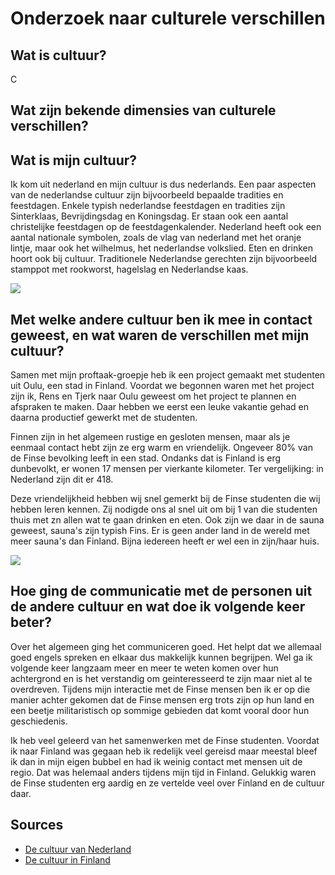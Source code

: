 # Onderzoek naar culturele verschillen

## Wat is cultuur?
C

## Wat zijn bekende dimensies van culturele verschillen?

## Wat is mijn cultuur?
Ik kom uit nederland en mijn cultuur is dus nederlands. Een paar aspecten van de nederlandse cultuur zijn bijvoorbeeld bepaalde tradities en feestdagen. Enkele typish nederlandse feestdagen en tradities zijn Sinterklaas, Bevrijdingsdag en Koningsdag. Er staan ook een aantal christelijke feestdagen op de feestdagenkalender. Nederland heeft ook een aantal nationale symbolen, zoals de vlag van nederland met het oranje lintje, maar ook het wilhelmus, het nederlandse volkslied.
Eten en drinken hoort ook bij cultuur. Traditionele Nederlandse gerechten zijn bijvoorbeeld stamppot met rookworst, hagelslag en Nederlandse kaas.

![](https://www.expatica.com/app/uploads/sites/3/2017/10/moving-to-the-netherlands.jpg)

## Met welke andere cultuur ben ik mee in contact geweest, en wat waren de verschillen met mijn cultuur?

Samen met mijn proftaak-groepje heb ik een project gemaakt met studenten uit Oulu, een stad in Finland. Voordat we begonnen waren met het project zijn ik, Rens en Tjerk naar Oulu geweest om het project te plannen en afspraken te maken. Daar hebben we eerst een leuke vakantie gehad en daarna productief gewerkt met de studenten. 

Finnen zijn in het algemeen rustige en gesloten mensen, maar als je eenmaal contact hebt zijn ze erg warm en vriendelijk. Ongeveer 80% van de Finse bevolking leeft in een stad. Ondanks dat is Finland is erg dunbevolkt, er wonen 17 mensen per vierkante kilometer. Ter vergelijking: in Nederland zijn dit er 418.

Deze vriendelijkheid hebben wij snel gemerkt bij de Finse studenten die wij hebben leren kennen. Zij nodigde ons al snel uit om bij 1 van die studenten thuis met zn allen wat te gaan drinken en eten. Ook zijn we daar in de sauna geweest, sauna's zijn typish Fins. Er is geen ander land in de wereld met meer sauna's dan Finland. Bijna iedereen heeft er wel een in zijn/haar huis.

![](https://oulu.com/wp-content/uploads/2021/11/oulu_oulu.com_.jpg)

## Hoe ging de communicatie met de personen uit de andere cultuur en wat doe ik volgende keer beter?

Over het algemeen ging het communiceren goed. Het helpt dat we allemaal goed engels spreken en elkaar dus makkelijk kunnen begrijpen. Wel ga ik volgende keer langzaam meer en meer te weten komen over hun achtergrond en is het verstandig om geinteresseerd te zijn maar niet al te overdreven. Tijdens mijn interactie met de Finse mensen ben ik er op die manier achter gekomen dat de Finse mensen erg trots zijn op hun land en een beetje militaristisch op sommige gebieden dat komt vooral door hun geschiedenis.

Ik heb veel geleerd van het samenwerken met de Finse studenten. Voordat ik naar Finland was gegaan heb ik redelijk veel gereisd maar meestal bleef ik dan in mijn eigen bubbel en had ik weinig contact met mensen uit de regio. Dat was helemaal anders tijdens mijn tijd in Finland. Gelukkig waren de Finse studenten erg aardig en ze vertelde veel over Finland en de cultuur daar.

## Sources

- [De cultuur van Nederland](https://nl.wikipedia.org/wiki/Cultuur_van_Nederland)
- [De cultuur in Finland](https://mokkitravel.nl/alles-over-lapland/cultuur-finland/#:~:text=Finnen%20zijn%20in%20het%20algemeen)